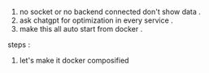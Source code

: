 1. no socket or no backend connected don't show data .
2. ask chatgpt for optimization in every service .
3. make this all auto start from docker .

steps :

1. let's make it docker composified
